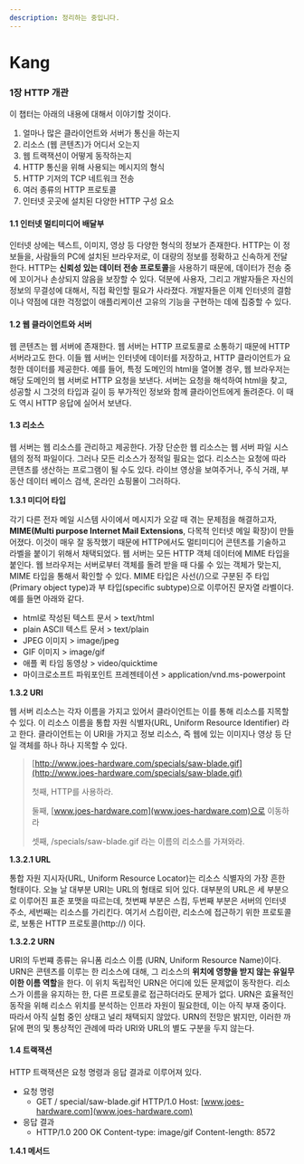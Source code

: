 ```yaml
---
description: 정리하는 중입니다.
---
```


# Kang

### 1장 HTTP 개관

이 챕터는 아래의 내용에 대해서 이야기할 것이다.

1. 얼마나 많은 클라이언트와 서버가 통신을 하는지
2. 리소스 \(웹 콘텐츠\)가 어디서 오는지
3. 웹 트랙잭션이 어떻게 동작하는지
4. HTTP 통신을 위해 사용되는 메시지의 형식
5. HTTP 기저의 TCP 네트워크 전송
6. 여러 종류의 HTTP 프로토콜
7. 인터넷 곳곳에 설치된 다양한 HTTP 구성 요소

#### 1.1 인터넷 멀티미디어 배달부

인터넷 상에는 텍스트, 이미지, 영상 등 다양한 형식의 정보가 존재한다. HTTP는 이 정보들을, 사람들의 PC에 설치된 브라우저로, 이 대량의 정보를 정확하고 신속하게 전달한다. HTTP는 **신뢰성 있는 데이터 전송 프로토콜**을 사용하기 때문에, 데이터가 전송 중에 꼬이거나 손상되지 않음을 보장할 수 있다. 덕분에 사용자, 그리고 개발자들은 자신의 정보의 무결성에 대해서, 직접 확인할 필요가 사라졌다. 개발자들은 이제 인터넷의 결함이나 약점에 대한 걱정없이 애플리케이션 고유의 기능을 구현하는 데에 집중할 수 있다.

#### 1.2 웹 클라이언트와 서버

웹 콘텐츠는 웹 서버에 존재한다. 웹 서버는 HTTP 프로토콜로 소통하기 때문에 HTTP 서버라고도 한다. 이들 웹 서버는 인터넷에 데이터를 저장하고, HTTP 클라이언트가 요청한 데이터를 제공한다. 예를 들어, 특정 도메인의 html을 열어볼 경우, 웹 브라우저는 해당 도메인의 웹 서버로 HTTP 요청을 보낸다. 서버는 요청을 해석하여 html을 찾고, 성공할 시 그것의 타입과 길이 등 부가적인 정보와 함께 클라이언트에게 돌려준다. 이 때도 역시 HTTP 응답에 실어서 보낸다.

#### 1.3 리소스

웹 서버는 웹 리소스를 관리하고 제공한다. 가장 단순한 웹 리소스는 웹 서버 파일 시스템의 정적 파일이다. 그러나 모든 리소스가 정적일 필요는 없다. 리소스는 요청에 따라 콘텐츠를 생산하는 프로그램이 될 수도 있다. 라이브 영상을 보여주거나, 주식 거래, 부동산 데이터 베이스 검색, 온라인 쇼핑몰이 그러하다.

**1.3.1 미디어 타입**

각기 다른 전자 메일 시스템 사이에서 메시지가 오갈 때 겪는 문제점을 해결하고자, **MIME\(Multi purpose Internet Mail Extensions**, 다목적 인터넷 메일 확장\)이 만들어졌다. 이것이 매우 잘 동작했기 때문에 HTTP에서도 멀티미디어 콘텐츠를 기술하고 라벨을 붙이기 위해서 채택되었다. 웹 서버는 모든 HTTP 객체 데이터에 MIME 타입을 붙인다. 웹 브라우저는 서버로부터 객체를 돌려 받을 때 다룰 수 있는 객체가 맞는지, MIME 타입을 통해서 확인할 수 있다. MIME 타입은 사선\(/\)으로 구분된 주 타입\(Primary object type\)과 부 타입\(specific subtype\)으로 이루어진 문자열 라벨이다. 예를 들면 아래와 같다.

* html로 작성된 텍스트 문서 &gt; text/html
* plain ASCII 텍스트 문서 &gt; text/plain
* JPEG 이미지 &gt; image/jpeg
* GIF 이미지 &gt; image/gif
* 애플 퀵 타임 동영상 &gt; video/quicktime
* 마이크로소프트 파워포인트 프레젠테이션 &gt; application/vnd.ms-powerpoint

**1.3.2 URI**

웹 서버 리소스는 각자 이름을 가지고 있어서 클라이언트는 이를 통해 리소스를 지목할 수 있다. 이 리소스 이름을 통합 자원 식별자\(URL, Uniform Resource Identifier\) 라고 한다. 클라이언트는 이 URI을 가지고 정보 리소스, 즉 웹에 있는 이미지나 영상 등 단일 객체를 하나 하나 지목할 수 있다.

> [http://www.joes-hardware.com/specials/saw-blade.gif](http://www.joes-hardware.com/specials/saw-blade.gif)
>
> 첫째, HTTP를 사용하라.
>
> 둘째, [www.joes-hardware.com](www.joes-hardware.com)으로 이동하라
>
> 셋째, /specials/saw-blade.gif 라는 이름의 리소스를 가져와라.

**1.3.2.1 URL**

통합 자원 지시자\(URL, Uniform Resource Locator\)는 리소스 식별자의 가장 흔한 형태이다. 오늘 날 대부분 URI는 URL의 형태로 되어 있다. 대부분의 URL은 세 부분으로 이루어진 표준 포맷을 따르는데, 첫번째 부분은 스킴, 두번째 부분은 서버의 인터넷 주소, 세번째는 리소스를 가리킨다. 여기서 스킴이란, 리소스에 접근하기 위한 프로토콜로, 보통은 HTTP 프로토콜\(http://\) 이다.

**1.3.2.2 URN**

URI의 두번쨰 종류는 유니폼 리소스 이름 \(URN, Uniform Resource Name\)이다. URN은 콘텐츠를 이루는 한 리소스에 대해, 그 리소스의 **위치에 영향을 받지 않는 유일무이한 이름 역할**을 한다. 이 위치 독립적인 URN은 어디에 있든 문제없이 동작한다. 리소스가 이름을 유지하는 한, 다른 프로토콜로 접근하더라도 문제가 없다. URN은 효율적인 동작을 위해 리소스 위치를 분석하는 인프라 자원이 필요한데, 이는 아직 부재 중이다. 따라서 아직 실험 중인 상태고 널리 채택되지 않았다. URN의 전망은 밝지만, 이러한 까닭에 편의 및 통상적인 관례에 따라 URI와 URL의 별도 구분을 두지 않는다.

#### 1.4 트랙잭션

HTTP 트랙잭션은 요청 명령과 응답 결과로 이루어져 있다.

* 요청 명령
  * GET / special/saw-blade.gif HTTP/1.0 Host: [www.joes-hardware.com](www.joes-hardware.com)
* 응답 결과
  * HTTP/1.0 200 OK Content-type: image/gif Content-length: 8572

**1.4.1 메서드**



